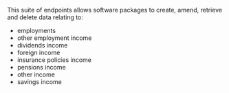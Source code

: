 This suite of endpoints allows software packages to create, amend, retrieve and delete data relating to:
- employments
- other employment income
- dividends income
- foreign income
- insurance policies income
- pensions income
- other income
- savings income